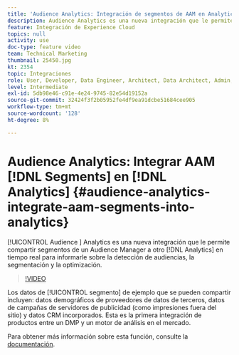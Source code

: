```yaml
---
title: 'Audience Analytics: Integración de segmentos de AAM en Analytics'
description: Audience Analytics es una nueva integración que le permite compartir segmentos de Audience Manager (AAM) a Analytics (AA) en tiempo real para informar sobre la detección de audiencias, la segmentación y la optimización.
feature: Integración de Experience Cloud
topics: null
activity: use
doc-type: feature video
team: Technical Marketing
thumbnail: 25450.jpg
kt: 2354
topic: Integraciones
role: User, Developer, Data Engineer, Architect, Data Architect, Admin, Leader
level: Intermediate
exl-id: 5db98e46-c91e-4e24-9745-82e54d19152a
source-git-commit: 32424f3f2b05952fe4df9ea91dcbe51684cee905
workflow-type: tm+mt
source-wordcount: '128'
ht-degree: 8%

---
```


# Audience Analytics: Integrar AAM [!DNL Segments] en [!DNL Analytics] {#audience-analytics-integrate-aam-segments-into-analytics}

[!UICONTROL Audience ] Analytics es una nueva integración que le permite compartir segmentos de un Audience Manager a otro  [!DNL Analytics] en tiempo real para informarle sobre la detección de audiencias, la segmentación y la optimización.

>[!VIDEO](https://video.tv.adobe.com/v/25450/?quality=12)

Los datos de [!UICONTROL segmento] de ejemplo que se pueden compartir incluyen: datos demográficos de proveedores de datos de terceros, datos de campañas de servidores de publicidad (como impresiones fuera del sitio) y datos CRM incorporados. Esta es la primera integración de productos entre un DMP y un motor de análisis en el mercado.

Para obtener más información sobre esta función, consulte la [documentación](https://marketing.adobe.com/resources/help/en_US/analytics/audiences/).
